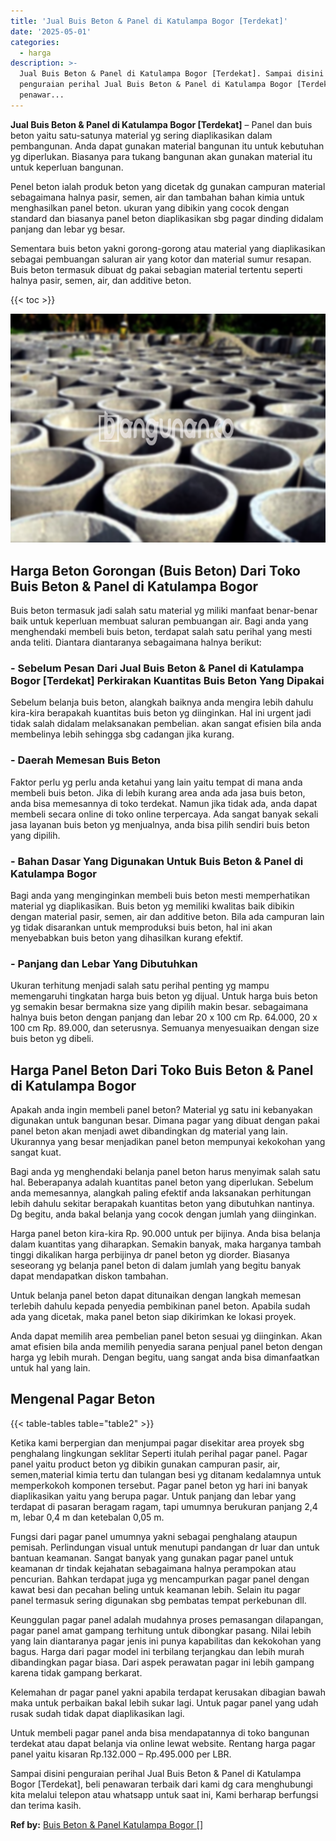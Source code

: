 ```yaml
---
title: 'Jual Buis Beton & Panel di Katulampa Bogor [Terdekat]'
date: '2025-05-01'
categories:
  - harga
description: >-
  Jual Buis Beton & Panel di Katulampa Bogor [Terdekat]. Sampai disini
  penguraian perihal Jual Buis Beton & Panel di Katulampa Bogor [Terdekat], beli
  penawar...
---
```


**Jual Buis Beton & Panel di Katulampa Bogor \[Terdekat\]** – Panel dan buis beton yaitu satu-satunya material yg sering diaplikasikan dalam pembangunan. Anda dapat gunakan material bangunan itu untuk kebutuhan yg diperlukan. Biasanya para tukang bangunan akan gunakan material itu untuk keperluan bangunan.

Penel beton ialah produk beton yang dicetak dg gunakan campuran material sebagaimana halnya pasir, semen, air dan tambahan bahan kimia untuk menghasilkan panel beton. ukuran yang dibikin yang cocok dengan standard dan biasanya panel beton diaplikasikan sbg pagar dinding didalam panjang dan lebar yg besar.

Sementara buis beton yakni gorong-gorong atau material yang diaplikasikan sebagai pembuangan saluran air yang kotor dan material sumur resapan. Buis beton termasuk dibuat dg pakai sebagian material tertentu seperti halnya pasir, semen, air, dan additive beton.

{{< toc >}}

![Jual Buis Beton & Panel di Katulampa Bogor [Terdekat]](/images/jual-panel-buis-beton-murah-07.png)

## Harga Beton Gorongan (Buis Beton) Dari Toko Buis Beton & Panel di Katulampa Bogor

Buis beton termasuk jadi salah satu material yg miliki manfaat benar-benar baik untuk keperluan membuat saluran pembuangan air. Bagi anda yang menghendaki membeli buis beton, terdapat salah satu perihal yang mesti anda teliti. Diantara diantaranya sebagaimana halnya berikut:

### \- Sebelum Pesan Dari Jual Buis Beton & Panel di Katulampa Bogor \[Terdekat\] Perkirakan Kuantitas Buis Beton Yang Dipakai

Sebelum belanja buis beton, alangkah baiknya anda mengira lebih dahulu kira-kira berapakah kuantitas buis beton yg diinginkan. Hal ini urgent jadi tidak salah didalam melaksanakan pembelian. akan sangat efisien bila anda membelinya lebih sehingga sbg cadangan jika kurang.

### \- Daerah Memesan Buis Beton

Faktor perlu yg perlu anda ketahui yang lain yaitu tempat di mana anda membeli buis beton. Jika di lebih kurang area anda ada jasa buis beton, anda bisa memesannya di toko terdekat. Namun jika tidak ada, anda dapat membeli secara online di toko online terpercaya. Ada sangat banyak sekali jasa layanan buis beton yg menjualnya, anda bisa pilih sendiri buis beton yang dipilih.

### \- Bahan Dasar Yang Digunakan Untuk Buis Beton & Panel di Katulampa Bogor

Bagi anda yang menginginkan membeli buis beton mesti memperhatikan material yg diaplikasikan. Buis beton yg memiliki kwalitas baik dibikin dengan material pasir, semen, air dan additive beton. Bila ada campuran lain yg tidak disarankan untuk memproduksi buis beton, hal ini akan menyebabkan buis beton yang dihasilkan kurang efektif.

### \- Panjang dan Lebar Yang Dibutuhkan

Ukuran terhitung menjadi salah satu perihal penting yg mampu memengaruhi tingkatan harga buis beton yg dijual. Untuk harga buis beton yg semakin besar bermakna size yang dipilih makin besar. sebagaimana halnya buis beton dengan panjang dan lebar 20 x 100 cm Rp. 64.000, 20 x 100 cm Rp. 89.000, dan seterusnya. Semuanya menyesuaikan dengan size buis beton yg dibeli.

## Harga Panel Beton Dari Toko Buis Beton & Panel di Katulampa Bogor

Apakah anda ingin membeli panel beton? Material yg satu ini kebanyakan digunakan untuk bangunan besar. Dimana pagar yang dibuat dengan pakai panel beton akan menjadi awet dibandingkan dg material yang lain. Ukurannya yang besar menjadikan panel beton mempunyai kekokohan yang sangat kuat.

Bagi anda yg menghendaki belanja panel beton harus menyimak salah satu hal. Beberapanya adalah kuantitas panel beton yang diperlukan. Sebelum anda memesannya, alangkah paling efektif anda laksanakan perhitungan lebih dahulu sekitar berapakah kuantitas beton yang dibutuhkan nantinya. Dg begitu, anda bakal belanja yang cocok dengan jumlah yang diinginkan.

Harga panel beton kira-kira Rp. 90.000 untuk per bijinya. Anda bisa belanja dalam kuantitas yang diharapkan. Semakin banyak, maka harganya tambah tinggi dikalikan harga perbijinya dr panel beton yg diorder. Biasanya seseorang yg belanja panel beton di dalam jumlah yang begitu banyak dapat mendapatkan diskon tambahan.

Untuk belanja panel beton dapat ditunaikan dengan langkah memesan terlebih dahulu kepada penyedia pembikinan panel beton. Apabila sudah ada yang dicetak, maka panel beton siap dikirimkan ke lokasi proyek.

Anda dapat memilih area pembelian panel beton sesuai yg diinginkan. Akan amat efisien bila anda memilih penyedia sarana penjual panel beton dengan harga yg lebih murah. Dengan begitu, uang sangat anda bisa dimanfaatkan untuk hal yang lain.

## Mengenal Pagar Beton

{{< table-tables table="table2" >}}

Ketika kami berpergian dan menjumpai pagar disekitar area proyek sbg penghalang lingkungan seklitar Seperti itulah perihal pagar panel. Pagar panel yaitu product beton yg dibikin gunakan campuran pasir, air, semen,material kimia tertu dan tulangan besi yg ditanam kedalamnya untuk memperkokoh komponen tersebut. Pagar panel beton yg hari ini banyak diaplikasikan yaitu yang berupa pagar. Untuk panjang dan lebar yang terdapat di pasaran beragam ragam, tapi umumnya berukuran panjang 2,4 m, lebar 0,4 m dan ketebalan 0,05 m.

Fungsi dari pagar panel umumnya yakni sebagai penghalang ataupun pemisah. Perlindungan visual untuk menutupi pandangan dr luar dan untuk bantuan keamanan. Sangat banyak yang gunakan pagar panel untuk keamanan dr tindak kejahatan sebagaimana halnya perampokan atau pencurian. Bahkan terdapat juga yg mencampurkan pagar panel dengan kawat besi dan pecahan beling untuk keamanan lebih. Selain itu pagar panel termasuk sering digunakan sbg pembatas tempat perkebunan dll.

Keunggulan pagar panel adalah mudahnya proses pemasangan dilapangan, pagar panel amat gampang terhitung untuk dibongkar pasang. Nilai lebih yang lain diantaranya pagar jenis ini punya kapabilitas dan kekokohan yang bagus. Harga dari pagar model ini terbilang terjangkau dan lebih murah dibandingkan pagar biasa. Dari aspek perawatan pagar ini lebih gampang karena tidak gampang berkarat.

Kelemahan dr pagar panel yakni apabila terdapat kerusakan dibagian bawah maka untuk perbaikan bakal lebih sukar lagi. Untuk pagar panel yang udah rusak sudah tidak dapat diaplikasikan lagi.

Untuk membeli pagar panel anda bisa mendapatannya di toko bangunan terdekat atau dapat belanja via online lewat website. Rentang harga pagar panel yaitu kisaran Rp.132.000 – Rp.495.000 per LBR.

Sampai disini penguraian perihal Jual Buis Beton & Panel di Katulampa Bogor \[Terdekat\], beli penawaran terbaik dari kami dg cara menghubungi kita melalui telepon atau whatsapp untuk saat ini, Kami berharap berfungsi dan terima kasih.

**Ref by:** [Buis Beton & Panel Katulampa Bogor []](https://id.wikipedia.org/wiki/Buis)

